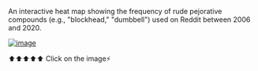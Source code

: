 An interactive heat map showing the frequency of rude pejorative compounds (e.g., "blockhead," "dumbbell") used on Reddit between 2006 and 2020.

[![image](https://github.com/user-attachments/assets/dc7bdf6e-3a9e-4bf7-913a-562b2841ca8e)
]((https://mizzzantrop.github.io/))

⬆⬆⬆⬆⬆
Click on the image⚡️
